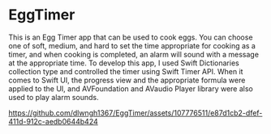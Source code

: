 # EggTimer

This is an Egg Timer app that can be used to cook eggs.
You can choose one of soft, medium, and hard to set the time appropriate for cooking as a timer, and when cooking is completed, an alarm will sound with a message at the appropriate time.
To develop this app, I used Swift Dictionaries collection type and controlled the timer using Swift Timer API.
When it comes to Swift UI, the progress view and the appropriate formula were applied to the UI, and AVFoundation and AVaudio Player library were also used to play alarm sounds.


https://github.com/dlwngh1367/EggTimer/assets/107776511/e87d1cb2-dfef-411d-912c-aedb0644b424

